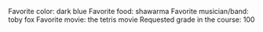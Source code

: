 Favorite color: dark blue
Favorite food: shawarma
Favorite musician/band: toby fox
Favorite movie: the tetris movie
Requested grade in the course: 100
